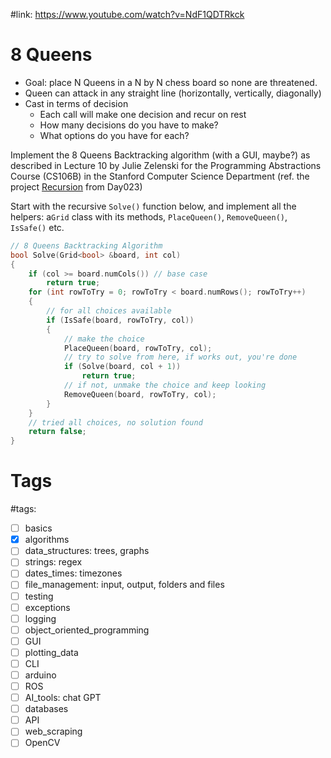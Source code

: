 #link: https://www.youtube.com/watch?v=NdF1QDTRkck

# 8 Queens

* Goal: place N Queens in a N by N chess board so none are threatened.
* Queen can attack in any straight line (horizontally, vertically, diagonally)
* Cast in terms of decision
  * Each call will make one decision and recur on rest
  * How many decisions do you have to make?
  * What options do you have for each? 

Implement the 8 Queens Backtracking algorithm (with a GUI, maybe?) as described in Lecture 10 by Julie Zelenski for  the Programming Abstractions Course (CS106B) in the Stanford Computer Science Department (ref. the project [Recursion](https://github.com/mhered/cpp_100daysofcode/tree/main/code/Day023_18-04-23/Recursion) from Day023)

Start with the recursive `Solve()` function below, and implement all the helpers: a`Grid` class with its methods, `PlaceQueen()`, `RemoveQueen()`, `IsSafe()` etc.

```c++
// 8 Queens Backtracking Algorithm
bool Solve(Grid<bool> &board, int col)
{
    if (col >= board.numCols()) // base case
        return true;
    for (int rowToTry = 0; rowToTry < board.numRows(); rowToTry++)
    {
        // for all choices available
        if (IsSafe(board, rowToTry, col))
        {
            // make the choice
            PlaceQueen(board, rowToTry, col);
            // try to solve from here, if works out, you're done
            if (Solve(board, col + 1))
                return true;
            // if not, unmake the choice and keep looking
            RemoveQueen(board, rowToTry, col);
        }
    }
    // tried all choices, no solution found
    return false;
}
```


# Tags

#tags: 

- [ ] basics
- [x] algorithms
- [ ] data_structures: trees, graphs
- [ ] strings: regex
- [ ] dates_times: timezones
- [ ] file_management: input, output, folders and files
- [ ] testing
- [ ] exceptions
- [ ] logging
- [ ] object_oriented_programming
- [ ] GUI
- [ ] plotting_data
- [ ] CLI
- [ ] arduino
- [ ] ROS
- [ ] AI_tools: chat GPT
- [ ] databases
- [ ] API
- [ ] web_scraping
- [ ] OpenCV
